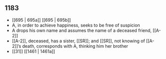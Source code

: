 ## 1183
- [[695 | 695a]] [[695 | 695b]] 
- A, in order to achieve happiness, seeks to be free of suspicion
- A drops his own name and assumes the name of a deceased friend, [[A-2]]
- [[A-2]], deceased, has a sister, [[SR]]; and [[SR]], not knowing of [[A-2]]’s death, corresponds with A, thinking him her brother
- [[31]] [[1461 | 1461a]] 

